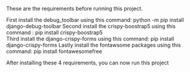 These are the requirements before running this project.

First install the debug_toolbar using this command:             python -m pip install django-debug-toolbar
Second install the crispy-boostrap5 using this command :        pip install crispy-boostrap5   
Third install the django-crispy-forms using this command:       pip install django-crispy-forms
Lastly install the fontawsome packages using this command:      pip install fontawesomefree     

After installing these 4 requirements, you can now run this project